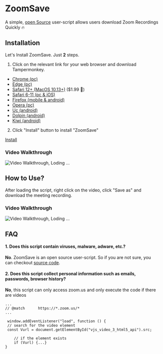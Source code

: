 <link rel="shortcut icon" type="image/x-icon" href="https://raw.githubusercontent.com/mrbhanukab/ZoomSave/main/icon.ico" />

# ZoomSave

A simple, [open Source](https://github.com/mrbhanukab/ZoomSave) user-script allows users download Zoom Recordings Quickly 🔥

## Installation

Let's Install ZoomSave. Just **2** steps.

1. Click on the relevant link for your web browser and download Tampermonkey.

- [Chrome (pc)](https://chrome.google.com/webstore/detail/dhdgffkkebhmkfjojejmpbldmpobfkfo)
- [Edge (pc)](https://microsoftedge.microsoft.com/addons/detail/iikmkjmpaadaobahmlepeloendndfphd)
- [Safari 12+ (MacOS 10.13+)](https://apps.apple.com/app/apple-store/id1482490089?pt=117945903&ct=tm.net&mt=8) ($1.99 🥲)
- [Safari 6-11 (pc & iOS)](https://safari.tampermonkey.net/tampermonkey.safariextz)
- [Firefox (mobile & android)](https://addons.mozilla.org/en-US/firefox/addon/tampermonkey/)
- [Opera (pc)](https://addons.opera.com/extensions/details/tampermonkey-beta/)
- [Uc (android)](https://play.google.com/store/apps/details?id=net.tampermonkey.uc)
- [Dolpin (android)](https://play.google.com/store/apps/details?id=net.tampermonkey.dolphin)
- [Kiwi (android)](https://chrome.google.com/webstore/detail/tampermonkey/dhdgffkkebhmkfjojejmpbldmpobfkfo)

2. Click "Install" button to install "ZoomSave"

[Install](https://github.com/mrbhanukab/ZoomSave/raw/main/ZoomSave.user.js)

### Video Walkthrough

![Video Walkthrough, Loding ...](https://github.com/mrbhanukab/ZoomSave/blob/main/assets/install.gif?raw=true)

## How to Use?

After loading the script, right click on the video, click "Save as" and download the meeting recording.

### Video Walkthrough

![Video Walkthrough, Loding ...](https://github.com/mrbhanukab/ZoomSave/blob/main/assets/download.gif?raw=true)

## FAQ

#### 1. Does this script contain viruses, malware, adware, etc.?

**No**. ZoomSave is an open source user-script. So if you are not sure, you can checkout [source code](https://github.com/mrbhanukab/ZoomSave).

#### 2. Does this script collect personal information such as emails, passwords, browser history?

**No**, this script can only access zoom.us and only execute the code if there are videos

```
...
// @match      https://*.zoom.us/*
...

 window.addEventListener("load", function () {
 // search for the video element
 const Vurl = document.getElementById("vjs_video_3_html5_api").src;
    
    // if the element exists
    if (Vurl) {...}
}
```